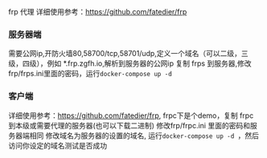 frp 代理
详细使用参考：https://github.com/fatedier/frp

### 服务器端
需要公网ip,开防火墙80,58700/tcp,58701/udp,定义一个域名（可以二级，三级，四级），例如 *.frp.zgfh.io,解析到服务器的公网ip
复制 frps 到服务器,修改frp/frps.ini里面的密码，运行`docker-compose up -d `

### 客户端
详细使用参考：https://github.com/fatedier/frp,
frpc下是个demo，复制 frpc 到本级或需要代理的服务器(也可以下载二进制)
修改frp/frpc.ini 里面的密码和服务器端相同
修改域名为服务器的设置的域名,
运行`docker-compose up -d `，然后访问你设定的域名测试是否成功
